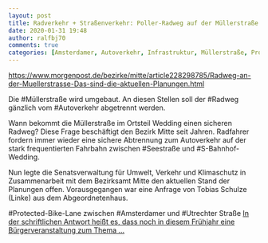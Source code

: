 ```yaml
---
layout: post
title: Radverkehr + Straßenverkehr: Poller-Radweg auf der Müllerstraße - Das sind die Pläne, aus Berliner Morgenpost
date: 2020-01-31 19:48
author: ralfbj70
comments: true
categories: [Amsterdamer, Autoverkehr, Infrastruktur, Müllerstraße, Protected, Radverkehr, Radweg, Seestraße, Straßenverkehr, Utrechter]
---
```

https://www.morgenpost.de/bezirke/mitte/article228298785/Radweg-an-der-Muellerstrasse-Das-sind-die-aktuellen-Planungen.html

Die #Müllerstraße wird umgebaut. An diesen Stellen soll der #Radweg gänzlich vom #Autoverkehr abgetrennt werden.

Wann bekommt die Müllerstraße im Ortsteil Wedding einen sicheren Radweg? Diese Frage beschäftigt den Bezirk Mitte seit Jahren. Radfahrer fordern immer wieder eine sichere Abtrennung zum Autoverkehr auf der stark frequentierten Fahrbahn zwischen #Seestraße und #S-Bahnhof-Wedding.

Nun legte die Senatsverwaltung für Umwelt, Verkehr und Klimaschutz in Zusammenarbeit mit dem Bezirksamt Mitte den aktuellen Stand der Planungen offen. Vorausgegangen war eine Anfrage von Tobias Schulze (Linke) aus dem Abgeordnetenhaus.

#Protected-Bike-Lane zwischen #Amsterdamer und #Utrechter Straße
<a href="https://www.morgenpost.de/bezirke/mitte/article228298785/Radweg-an-der-Muellerstrasse-Das-sind-die-aktuellen-Planungen.html">In der schriftlichen Antwort heißt es, dass noch in diesem Frühjahr eine Bürgerveranstaltung zum Thema ...</a>
